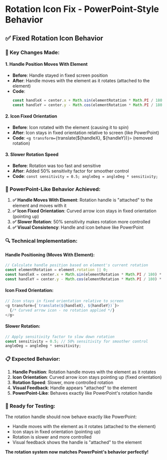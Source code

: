 # Rotation Icon Fix - PowerPoint-Style Behavior

## ✅ **Fixed Rotation Icon Behavior**

### **🔧 Key Changes Made:**

#### **1. Handle Position Moves With Element**
- **Before**: Handle stayed in fixed screen position
- **After**: Handle moves with the element as it rotates (attached to the element)
- **Code**: 
  ```typescript
  const handleX = center.x + Math.sin(elementRotation * Math.PI / 180) * handleDistance;
  const handleY = center.y - Math.cos(elementRotation * Math.PI / 180) * handleDistance;
  ```

#### **2. Icon Fixed Orientation**
- **Before**: Icon rotated with the element (causing it to spin)
- **After**: Icon stays in fixed orientation relative to screen (like PowerPoint)
- **Code**: `<g transform={`translate(${handleX}, ${handleY})`}>` (removed rotation)

#### **3. Slower Rotation Speed**
- **Before**: Rotation was too fast and sensitive
- **After**: Added 50% sensitivity factor for smoother control
- **Code**: `const sensitivity = 0.5; angleDeg = angleDeg * sensitivity;`

### **🎯 PowerPoint-Like Behavior Achieved:**

1. **✅ Handle Moves With Element**: Rotation handle is "attached" to the element and moves with it
2. **✅ Icon Fixed Orientation**: Curved arrow icon stays in fixed orientation (pointing up)
3. **✅ Slower Rotation**: 50% sensitivity makes rotation more controlled
4. **✅ Visual Consistency**: Handle and icon behave like PowerPoint

### **🔍 Technical Implementation:**

#### **Handle Positioning (Moves With Element):**
```typescript
// Calculate handle position based on element's current rotation
const elementRotation = element.rotation || 0;
const handleX = center.x + Math.sin(elementRotation * Math.PI / 180) * handleDistance;
const handleY = center.y - Math.cos(elementRotation * Math.PI / 180) * handleDistance;
```

#### **Icon Fixed Orientation:**
```typescript
// Icon stays in fixed orientation relative to screen
<g transform={`translate(${handleX}, ${handleY})`}>
  {/* Curved arrow icon - no rotation applied */}
</g>
```

#### **Slower Rotation:**
```typescript
// Apply sensitivity factor to slow down rotation
const sensitivity = 0.5; // 50% sensitivity for smoother control
angleDeg = angleDeg * sensitivity;
```

### **📋 Expected Behavior:**

1. **Handle Position**: Rotation handle moves with the element as it rotates
2. **Icon Orientation**: Curved arrow icon stays pointing up (fixed orientation)
3. **Rotation Speed**: Slower, more controlled rotation
4. **Visual Feedback**: Handle appears "attached" to the element
5. **PowerPoint-Like**: Behaves exactly like PowerPoint's rotation handle

### **🚀 Ready for Testing:**

The rotation handle should now behave exactly like PowerPoint:
- Handle moves with the element as it rotates (attached to the element)
- Icon stays in fixed orientation (pointing up)
- Rotation is slower and more controlled
- Visual feedback shows the handle is "attached" to the element

**The rotation system now matches PowerPoint's behavior perfectly!**

